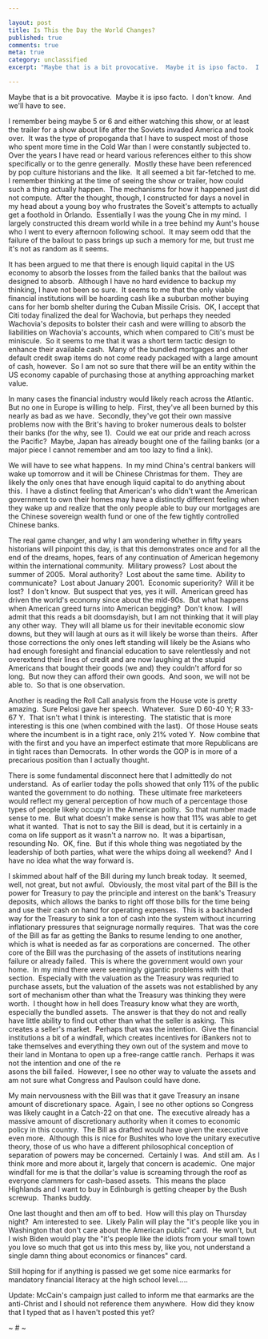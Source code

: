 ```yaml
---

layout: post
title: Is This the Day the World Changes?
published: true
comments: true
meta: true
category: unclassified
excerpt: "Maybe that is a bit provocative.  Maybe it is ipso facto.  I don't know.  And we'll have to see."

---
```


Maybe that is a bit provocative.  Maybe it is ipso facto.  I don't know.  And we'll have to see.

I remember being maybe 5 or 6 and either watching this show, or at least the trailer for a show about life after the Soviets invaded America and took over.  It was the type of propoganda that I have to suspect most of those who spent more time in the Cold War than I were constantly subjected to.  Over the years I have read or heard various references either to this show specifically or to the genre generally.  Mostly these have been referenced by pop culture historians and the like.  It all seemed a bit far-fetched to me.  I remember thinking at the time of seeing the show or trailer, how could such a thing actually happen.  The mechanisms for how it happened just did not compute.  After the thought, though, I constructed for days a novel in my head about a young boy who frustrates the Soveit's attempts to actually get a foothold in Orlando.  Essentially I was the young Che in my mind.  I largely constructed this dream world while in a tree behind my Aunt's house who I went to every afternoon following school.  It may seem odd that the failure of the bailout to pass brings up such a memory for me, but trust me it's not as random as it seems.

It has been argued to me that there is enough liquid capital in the US economy to absorb the losses from the failed banks that the bailout was designed to absorb.  Although I have no hard evidence to backup my thinking, I have not been so sure.  It seems to me that the only viable financial institutions will be hoarding cash like a suburban mother buying cans for her bomb shelter during the Cuban Missile Crisis.  OK, I accept that Citi today finalized the deal for Wachovia, but perhaps they needed Wachovia's deposits to bolster their cash and were willing to absorb the liabilities on Wachovia's accounts, which when compared to Citi's must be miniscule.  So it seems to me that it was a short term tactic design to enhance their available cash.  Many of the bundled mortgages and other default credit swap items do not come ready packaged with a large amount of cash, however.  So I am not so sure that there will be an entity within the US economy capable of purchasing those at anything approaching market value.  

In many cases the financial industry would likely reach across the Atlantic.  But no one in Europe is willing to help.  First, they've all been burned by this nearly as bad as we have.  Secondly, they've got their own massive problems now with the Brit's having to broker numerous deals to bolster their banks (for the why, see 1).  Could we eat our pride and reach across the Pacific?  Maybe, Japan has already bought one of the failing banks (or a major piece I cannot remember and am too lazy to find a link).  

We will have to see what happens.  In my mind China's central bankers will wake up tomorrow and it will be Chinese Christmas for them.  They are likely the only ones that have enough liquid capital to do anything about this.  I have a distinct feeling that American's who didn't want the American government to own their homes may have a distinctly different feeling when they wake up and realize that the only people able to buy our mortgages are the Chinese sovereign wealth fund or one of the few tightly controlled Chinese banks.  

The real game changer, and why I am wondering whether in fifty years historians will pinpoint this day, is that this demonstrates once and for all the end of the dreams, hopes, fears of any continuation of American hegemony within the international community.  Military prowess?  Lost about the summer of 2005.  Moral authority?  Lost about the same time.  Ability to communicate?  Lost about January 2001.  Economic superiority?  Will it be lost?  I don't know.  But suspect that yes, yes it will.  American greed has driven the world's economy since about the mid-90s.  But what happens when American greed turns into American begging?  Don't know.  I will admit that this reads a bit doomsdayish, but I am not thinking that it will play any other way.  They will all blame us for their inevitable economic slow downs, but they will laugh at ours as it will likely be worse than theirs.  After those corrections the only ones left standing will likely be the Asians who had enough foresight and financial education to save relentlessly and not overextend their lines of credit and are now laughing at the stupid Americans that bought their goods (we and) they couldn't afford for so long.  But now they can afford their own goods.  And soon, we will not be able to.  So that is one observation.  

Another is reading the Roll Call analysis from the House vote is pretty amazing.  Sure Pelosi gave her speech.  Whatever.  Sure D 60-40 Y; R 33-67 Y.  That isn't what I think is interesting.  The statistic that is more interesting is this one (when combined with the last).  Of those House seats where the incumbent is in a tight race, only 21% voted Y.  Now combine that with the first and you have an imperfect estimate that more Republicans are in tight races than Democrats.  In other words the GOP is in more of a precarious position than I actually thought.  

There is some fundamental disconnect here that I admittedly do not understand.  As of earlier today the polls showed that only 11% of the public wanted the government to do nothing.  These ultimate free marketeers would reflect my general perception of how much of a percentage those types of people likely occupy in the American polity.  So that number made sense to me.  But what doesn't make sense is how that 11% was able to get what it wanted.  That is not to say the Bill is dead, but it is certainly in a coma on life support as it wasn't a narrow no.  It was a bipartisan, resounding No.  OK, fine.  But if this whole thing was negotiated by the leadership of both parties, what were the whips doing all weekend?  And I have no idea what the way forward is.

I skimmed about half of the Bill during my lunch break today.  It seemed, well, not great, but not awful.  Obviously, the most vital part of the Bill is the power for Treasury to pay the principle and interest on the bank's Treasury deposits, which allows the banks to right off those bills for the time being and use their cash on hand for operating expenses.  This is a backhanded way for the Treasury to sink a ton of cash into the system without incurring inflationary pressures that seignurage normally requires.  That was the core of the Bill as far as getting the Banks to resume lending to one another, which is what is needed as far as corporations are concerned.  The other core of the Bill was the purchasing of the assets of institutions nearing failure or already failed.  This is where the government would own your home.  In my mind there were seemingly gigantic problems with that section.  Especially with the valuation as the Treasury was requried to purchase assets, but the valuation of the assets was not established by any sort of mechanism other than what the Treasury was thinking they were worth.  I thought how in hell does Treasury know what they are worth, especially the bundled assets.  The answer is that they do not and really have little ability to find out other than what the seller is asking.  This creates a seller's market.  Perhaps that was the intention.  Give the financial institutions a bit of a windfall, which creates incentives for iBankers not to take themselves and everything they own out of the system and move to their land in Montana to open up a free-range cattle ranch.  Perhaps it was not the intention and one of the re  
asons the bill failed.  However, I see no other way to valuate the assets and am not sure what Congress and Paulson could have done.  

My main nervousness with the Bill was that it gave Treasury an insane amount of discretionary space.  Again, I see no other options so Congress was likely caught in a Catch-22 on that one.  The executive already has a massive amount of discretionary authority when it comes to economic policy in this country.  The Bill as drafted would have given the executive even more.  Although this is nice for Bushites who love the unitary executive theory, those of us who have a different philosophical conception of separation of powers may be concerned.  Certainly I was.  And still am.  As I think more and more about it, largely that concern is academic.  One major windfall for me is that the dollar's value is screaming through the roof as everyone clammers for cash-based assets.  This means the place Highlands and I want to buy in Edinburgh is getting cheaper by the Bush screwup.  Thanks buddy.

One last thought and then am off to bed.  How will this play on Thursday night?  Am interested to see.  Likely Palin will play the "it's people like you in Washington that don't care about the American public" card.  He won't, but I wish Biden would play the "it's people like the idiots from your small town you love so much that got us into this mess by, like you, not understand a single damn thing about economics or finances" card.  

Still hoping for if anything is passed we get some nice earmarks for mandatory financial literacy at the high school level…..

Update: McCain's campaign just called to inform me that earmarks are the anti-Christ and I should not reference them anywhere.  How did they know that I typed that as I haven't posted this yet?  

~ # ~